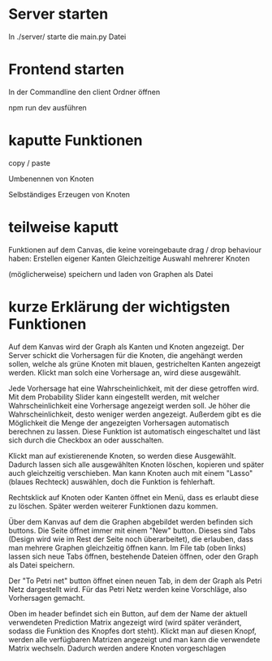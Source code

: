 # Server starten

In ./server/ starte die main.py Datei

# Frontend starten

In der Commandline den client Ordner öffnen

npm run dev ausführen

# kaputte Funktionen

copy / paste

Umbenennen von Knoten

Selbständiges Erzeugen von Knoten

# teilweise kaputt

Funktionen auf dem Canvas, die keine voreingebaute drag / drop behaviour haben:
    Erstellen eigener Kanten
    Gleichzeitige Auswahl mehrerer Knoten

(möglicherweise) speichern und laden von Graphen als Datei

# kurze Erklärung der wichtigsten Funktionen

Auf dem Kanvas wird der Graph als Kanten und Knoten angezeigt. Der Server schickt die Vorhersagen für die Knoten, die angehängt werden sollen, welche als grüne Knoten mit blauen, gestrichelten Kanten angezeigt werden. Klickt man solch eine Vorhersage an, wird diese ausgewählt.

Jede Vorhersage hat eine Wahrscheinlichkeit, mit der diese getroffen wird. Mit dem Probability Slider kann eingestellt werden, mit welcher Wahrscheinlichkeit eine Vorhersage angezeigt werden soll. Je höher die Wahrscheinlichkeit, desto weniger werden angezeigt. Außerdem gibt es die Möglichkeit die Menge der angezeigten Vorhersagen automatisch berechnen zu lassen. Diese Funktion ist automatisch eingeschaltet und läst sich durch die Checkbox an oder ausschalten.

Klickt man auf existierenende Knoten, so werden diese Ausgewählt. Dadurch lassen sich alle ausgewählten Knoten löschen, kopieren und später auch gleichzeitig verschieben.
Man kann Knoten auch mit einem "Lasso" (blaues Rechteck) auswählen, doch die Funktion is fehlerhaft.

Rechtsklick auf Knoten oder Kanten öffnet ein Menü, dass es erlaubt diese zu löschen. Später werden weiterer Funktionen dazu kommen.

Über dem Kanvas auf dem die Graphen abgebildet werden befinden sich buttons. Die Seite öffnet immer mit einem "New" button. Dieses sind Tabs (Design wird wie im Rest der Seite noch überarbeitet), die erlauben, dass man mehrere Graphen gleichzeitig öffnen kann. Im File tab (oben links) lassen sich neue Tabs öffnen, bestehende Dateien öffnen, oder den Graph als Datei speichern.

Der "To Petri net" button öffnet einen neuen Tab, in dem der Graph als Petri Netz dargestellt wird. Für das Petri Netz werden keine Vorschläge, also Vorhersagen gemacht.

Oben im header befindet sich ein Button, auf dem der Name der aktuell verwendeten Prediction Matrix angezeigt wird (wird später verändert, sodass die Funktion des Knopfes dort steht). Klickt man auf diesen Knopf, werden alle verfügbaren Matrizen angezeigt und man kann die verwendete Matrix wechseln. Dadurch werden andere Knoten vorgeschlagen

